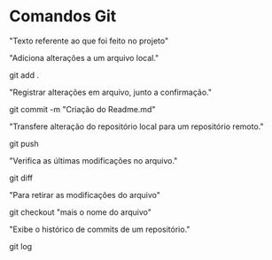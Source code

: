 # Comandos Git
"Texto referente ao que foi feito no projeto"

"Adiciona alterações a um arquivo local."

git add .

"Registrar alterações em arquivo, junto a confirmação."

git commit -m "Criação do Readme.md"

"Transfere alteração do repositório local para um repositório remoto."

git push 

"Verifica as últimas modificações no arquivo."

git diff

"Para retirar as modificações do arquivo"

git checkout "mais o nome do arquivo"

"Exibe o histórico de commits de um repositório."

git log

